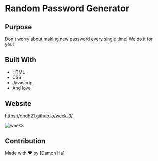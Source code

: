 # Random Password Generator

## Purpose
Don't worry about making new password every single time! We do it for you!

## Built With
* HTML
* CSS
* Javascript
* And love

## Website
https://dhdh21.github.io/week-3/


![week3](https://user-images.githubusercontent.com/83087376/124335233-af0e5a80-db67-11eb-993b-9d58964dbfa1.jpg)


## Contribution
Made with ❤️ by [Damon Ha]


